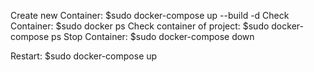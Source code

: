 Create new Container: $sudo docker-compose up --build -d
Check Container: $sudo docker ps
Check container of project: $sudo docker-compose ps
Stop Container: $sudo docker-compose down

Restart: $sudo docker-compose up